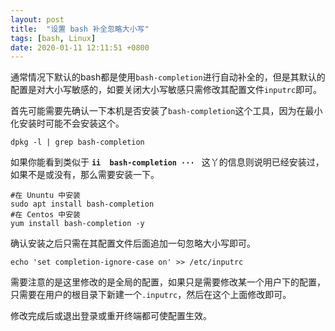 ```yaml
---
layout: post
title:  "设置 bash 补全忽略大小写"
tags: [bash, Linux]
date: 2020-01-11 12:11:51 +0800
---
```


通常情况下默认的bash都是使用`bash-completion`进行自动补全的，但是其默认的配置是对大小写敏感的，如要关闭大小写敏感只需修改其配置文件`inputrc`即可。

<!--excerpt-->

首先可能需要先确认一下本机是否安装了`bash-completion`这个工具，因为在最小化安装时可能不会安装这个。
~~~
dpkg -l | grep bash-completion
~~~
如果你能看到类似于 **`ii  bash-completion ··· `** 这丫的信息则说明已经安装过，如果不是或没有，那么需要安装一下。
~~~
#在 Ununtu 中安装
sudo apt install bash-completion
#在 Centos 中安装
yum install bash-completion -y
~~~
确认安装之后只需在其配置文件后面追加一句忽略大小写即可。
~~~
echo 'set completion-ignore-case on' >> /etc/inputrc
~~~
需要注意的是这里修改的是全局的配置，如果只是需要修改某一个用户下的配置，只需要在用户的根目录下新建一个`.inputrc`，然后在这个上面修改即可。

修改完成后或退出登录或重开终端都可使配置生效。